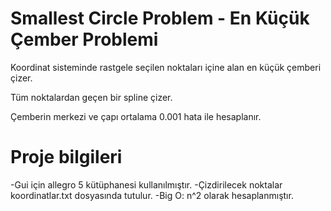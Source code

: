 # Smallest Circle Problem - En Küçük Çember Problemi
Koordinat sisteminde rastgele seçilen noktaları içine alan en küçük çemberi çizer.

Tüm noktalardan geçen bir spline çizer.

Çemberin merkezi ve çapı ortalama 0.001 hata ile hesaplanır.

# Proje bilgileri
-Gui için allegro 5 kütüphanesi kullanılmıştır.
-Çizdirilecek noktalar koordinatlar.txt dosyasında tutulur. 
-Big O: n^2 olarak hesaplanmıştır.
